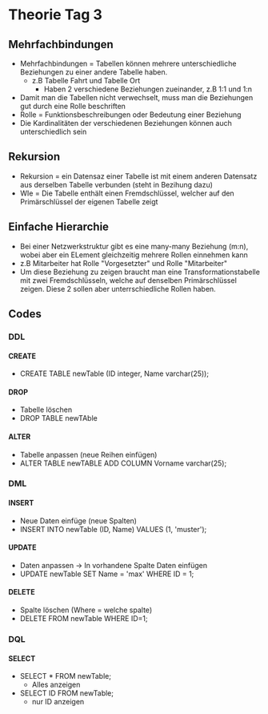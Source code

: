 # Theorie Tag 3

## Mehrfachbindungen

- Mehrfachbindungen = Tabellen können mehrere unterschiedliche Beziehungen zu einer andere Tabelle haben.
  - z.B Tabelle Fahrt und Tabelle Ort
      - Haben 2 verschiedene Beziehungen zueinander, z.B 1:1 und 1:n
- Damit man die Tabellen nicht verwechselt, muss man die Beziehungen gut durch eine Rolle beschriften
- Rolle = Funktionsbeschreibungen oder Bedeutung einer Beziehung
- Die Kardinalitäten der verschiedenen Beziehungen können auch unterschiedlich sein


## Rekursion

- Rekursion = ein Datensaz einer Tabelle ist mit einem anderen Datensatz aus derselben Tabelle verbunden (steht in Bezihung dazu)
- WIe = Die Tabelle enthält einen Fremdschlüssel, welcher auf den Primärschlüssel der eigenen Tabelle zeigt


 ## Einfache Hierarchie

 - Bei einer Netzwerkstruktur gibt es eine many-many Beziehung (m:n), wobei aber ein ELement gleichzeitig mehrere Rollen einnehmen kann
  - z.B Mitarbeiter hat Rolle "Vorgesetzter" und Rolle "Mitarbeiter"
- Um diese Beziehung zu zeigen braucht man eine Transformationstabelle mit zwei Fremdschlüsseln, welche auf denselben Primärschlüssel zeigen. Diese 2 sollen aber unterrschiedliche Rollen haben.











## Codes

### DDL

#### CREATE

- CREATE TABLE newTable (ID integer, Name varchar(25));

#### DROP

- Tabelle löschen
- DROP TABLE newTAble

#### ALTER 

- Tabelle anpassen (neue Reihen einfügen)
- ALTER TABLE newTABLE ADD COLUMN Vorname varchar(25);



### DML

#### INSERT

- Neue Daten einfüge (neue Spalten)
- INSERT INTO newTable (ID, Name) VALUES (1, 'muster');

#### UPDATE

- Daten anpassen -> In vorhandene Spalte Daten einfügen
- UPDATE newTable SET Name = 'max' WHERE ID = 1;

#### DELETE 

- Spalte löschen (Where = welche spalte)
- DELETE FROM newTable WHERE ID=1;



### DQL

#### SELECT

- SELECT * FROM newTable;
  - Alles anzeigen
- SELECT ID FROM newTable;
  - nur ID anzeigen
